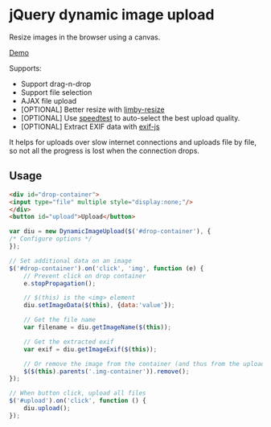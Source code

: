 # jQuery dynamic image upload

Resize images in the browser using a canvas.


[Demo](https://tech.tiogatours.nl/jquery-dynamic-image-upload/demo.htm)

Supports:

- Support drag-n-drop
- Support file selection
- AJAX file upload
- [OPTIONAL] Better resize with [limby-resize](https://github.com/danschumann/limby-resize)
- [OPTIONAL] Use [speedtest](https://github.com/tioga-tours/jquery-speedtest) to auto-select the best upload quality.
- [OPTIONAL] Extract EXIF data with [exif-js](https://github.com/exif-js/exif-js)

It helps for uploads over slow internet connections and uploads file by file, so not all the progress is lost
when the connection drops.

## Usage

```html
<div id="drop-container">
<input type="file" multiple style="display:none;"/>
</div>
<button id="upload">Upload</button>
```

```javascript
var diu = new DynamicImageUpload($('#drop-container'), {
/* Configure options */
});

// Set additional data on an image
$('#drop-container').on('click', 'img', function (e) {
    // Prevent click on drop container
    e.stopPropagation();

    // $(this) is the <img> element
    diu.setImageData($(this), {data:'value'});

    // Get the file name
    var filename = diu.getImageName($(this));

    // Get the extracted exif
    var exif = diu.getImageExif($(this));

    // Or remove the image from the container (and thus from the upload-queue)
    $($(this).parents('.img-container')).remove();
});

// When button click, upload all files
$('#upload').on('click', function () {
    diu.upload();
});
```
